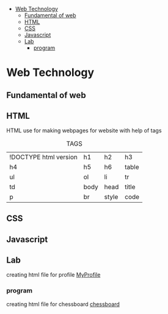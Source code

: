 - [Web Technology](#web-technology)
  - [Fundamental of web](#fundamental-of-web)
  - [HTML](#html)
  - [CSS](#css)
  - [Javascript](#javascript)
  - [Lab](#lab)
    - [program](#program)

# Web Technology

## Fundamental of web

## HTML

HTML use for making webpages for website with help of tags
<table>
<caption> TAGS </caption>
<tr></tr>
<td> !DOCTYPE html version </td>
<td> h1 </td>
<td> h2 </td>
<td> h3 </td>
<tr> </tr>
<td>h4</td>
<td>h5</td>
<td>h6</td>
<td>table</td>
<tr> </tr>
<td>ul</td>
<td>ol</td>
<td>li</td>
<td>tr</td>
<tr> </tr>
<td>td</td>
<td>body</td>
<td>head
<td>title</td>
<tr> </tr>
<td>p </td>
<td>br</td>
<td>style</td>
<td>code</td>
</table>

## CSS

## Javascript

## Lab

creating html file for profile  [MyProfile](https://abhiramh23.github.io/web-development-lab)

### program

creating html file for chessboard [chessboard](chess/index.html)
